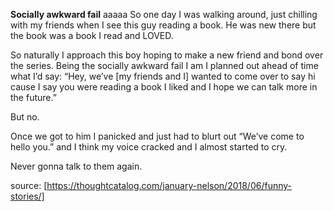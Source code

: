 **Socially awkward fail** 
aaaaa
So one day I was walking around, just chilling with my friends when I see this guy reading a book. He was new there but the book was a book I read and LOVED.

So naturally I approach this boy hoping to make a new friend and bond over the series. Being the socially awkward fail I am I planned out ahead of time what I’d say: “Hey, we’ve [my friends and I] wanted to come over to say hi cause I say you were reading a book I liked and I hope we can talk more in the future.”

But no.

Once we got to him I panicked and just had to blurt out “We’ve come to hello you.” and I think my voice cracked and I almost started to cry.

Never gonna talk to them again.


source: [https://thoughtcatalog.com/january-nelson/2018/06/funny-stories/]
